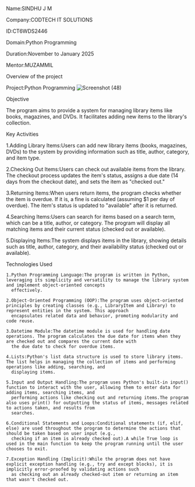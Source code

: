 Name:SINDHU J M

Company:CODTECH IT SOLUTIONS

ID:CT6WDS2446

Domain:Python Programming

Duration:November to January 2025

Mentor:MUZAMMIL

Overview of the project 

Project:Python Programming
![Screenshot (48)](https://github.com/user-attachments/assets/aeb41969-d4f7-4d3b-a0f7-d4d41ed3a638)


Objective

The program aims to provide a system for managing library items like books, magazines, and DVDs. It facilitates adding new items to the library's collection.

Key Activities

   1.Adding Library Items:Users can add new library items (books, magazines, DVDs) to the system by providing information such as title, author, category, and item type.

   2.Checking Out Items:Users can check out available items from the library. The checkout process updates the item's status, assigns a due date (14 days from the checkout date), and 
     sets the item as "checked out."
     
   3.Returning Items:When users return items, the program checks whether the item is overdue. If it is, a fine is calculated (assuming $1 per day of overdue). The item's status is 
     updated to "available" after it is returned.
     
   4.Searching Items:Users can search for items based on a search term, which can be a title, author, or category. The program will display all matching items and their current status 
     (checked out or available).
     
   5.Displaying Items:The system displays items in the library, showing details such as title, author, category, and their availability status (checked out or available).

 Technologies Used

    1.Python Programming Language:The program is written in Python, leveraging its simplicity and versatility to manage the library system and implement object-oriented concepts 
      effectively.
      
    2.Object-Oriented Programming (OOP):The program uses object-oriented principles by creating classes (e.g., LibraryItem and Library) to represent entities in the system. This approach 
      encapsulates related data and behavior, promoting modularity and code reuse.

    3.Datetime Module:The datetime module is used for handling date operations. The program calculates the due date for items when they are checked out and compares the current date with 
      the due date to check for overdue items.

    4.Lists:Python's list data structure is used to store library items. The list helps in managing the collection of items and performing operations like adding, searching, and 
      displaying items.

    5.Input and Output Handling:The program uses Python's built-in input() function to interact with the user, allowing them to enter data for adding items, searching items, and 
      performing actions like checking out and returning items.The program also uses print() for outputting the status of items, messages related to actions taken, and results from 
      searches.

    6.Conditional Statements and Loops:Conditional statements (if, elif, else) are used throughout the program to determine the actions that should be taken based on user input (e.g., 
      checking if an item is already checked out).A while True loop is used in the main function to keep the program running until the user chooses to exit.

    7.Exception Handling (Implicit):While the program does not have explicit exception handling (e.g., try and except blocks), it is implicitly error-proofed by validating actions such 
      as checking out an already checked-out item or returning an item that wasn't checked out.


     


